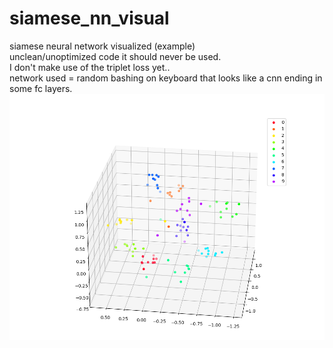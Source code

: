 # siamese_nn_visual
siamese neural network visualized (example) </br>
unclean/unoptimized code it should never be used. </br>
I don't make use of the triplet loss yet.. </br>
network used = random bashing on keyboard that looks like a cnn ending in some fc layers. </br>
<img src="https://github.com/MOVzeroOne/siamese_nn_visual/blob/master/plot.PNG"> 
